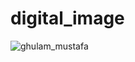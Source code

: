 # digital_image
![ghulam_mustafa](https://github.com/user-attachments/assets/e7b042ff-0a2a-42e9-9329-2433cfb4550a)
